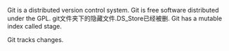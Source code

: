Git is a distributed version control system.
Git is free software distributed under the GPL.
git文件夹下的隐藏文件.DS_Store已经被删.
Git has a mutable index called stage.

Git tracks changes.

